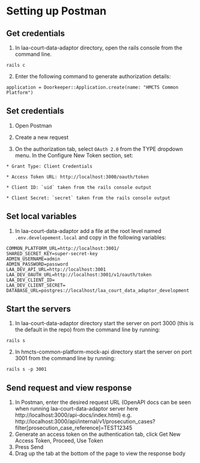 # Setting up Postman

## Get credentials 
1. In laa-court-data-adaptor directory, open the rails console from the command line.

```
rails c
```

2. Enter the following command to generate authorization details:
```
application = Doorkeeper::Application.create(name: "HMCTS Common Platform")
```

## Set credentials
1. Open Postman

2. Create a new request

3. On the authorization tab, select `OAuth 2.0` from the TYPE dropdown menu.
In the Configure New Token section, set:

```
* Grant Type: Client Credentials

* Access Token URL: http://localhost:3000/oauth/token

* Client ID: `uid` taken from the rails console output

* Client Secret: `secret` taken from the rails console output
```

## Set local variables 
1. In laa-court-data-adaptor add a file at the root level named `.env.developement.local` and copy in the following variables:
```
COMMON_PLATFORM_URL=http://localhost:3001/ 
SHARED_SECRET_KEY=super-secret-key 
ADMIN_USERNAME=admin 
ADMIN_PASSWORD=password 
LAA_DEV_API_URL=http://localhost:3001 LAA_DEV_OAUTH_URL=http://localhost:3001/v1/oauth/token LAA_DEV_CLIENT_ID= 
LAA_DEV_CLIENT_SECRET= 
DATABASE_URL=postgres://localhost/laa_court_data_adaptor_development
```

## Start the servers
1. In laa-court-data-adaptor directory start the server on port 3000 (this is the default in the repo) from the command line by running:

```
rails s
```

2. In hmcts-common-platform-mock-api directory start the server on port 3001 from the command line by running:

```
rails s -p 3001
```

## Send request and view response
1. In Postman, enter the desired request URL (OpenAPI docs can be seen when running laa-court-data-adaptor server here http://localhost:3000/api-docs/index.html) e.g. http://localhost:3000/api/internal/v1/prosecution_cases?filter[prosecution_case_reference]=TEST12345
2. Generate an access token on the authentication tab, click Get New Access Token, Proceed, Use Token 
3. Press Send
4. Drag up the tab at the bottom of the page to view the response body